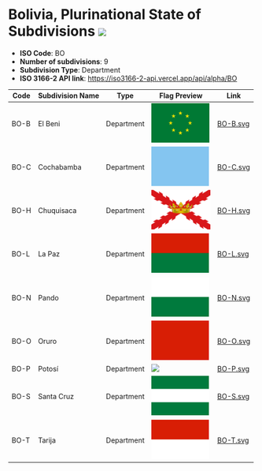 # Bolivia, Plurinational State of Subdivisions ![](https://flagcdn.com/h40/bo.png)

- **ISO Code**: BO
- **Number of subdivisions**: 9
- **Subdivision Type**: Department
- **ISO 3166-2 API link**: https://iso3166-2-api.vercel.app/api/alpha/BO

| Code  | Subdivision Name         | Type | Flag Preview | Link |
|-------|--------------------------|--------------| -------------- |----------|
| BO-B | El Beni | Department | <img src='https://raw.githubusercontent.com/amckenna41/iso3166-flags/main/iso3166-2-flags/BO/BO-B.svg' height='80'> | [BO-B.svg](https://github.com/amckenna41/iso3166-flags/blob/main/iso3166-2-flags/BO/BO-B.svg) |
| BO-C | Cochabamba | Department | <img src='https://raw.githubusercontent.com/amckenna41/iso3166-flags/main/iso3166-2-flags/BO/BO-C.svg' height='80'> | [BO-C.svg](https://github.com/amckenna41/iso3166-flags/blob/main/iso3166-2-flags/BO/BO-C.svg) |
| BO-H | Chuquisaca | Department | <img src='https://raw.githubusercontent.com/amckenna41/iso3166-flags/main/iso3166-2-flags/BO/BO-H.svg' height='80'> | [BO-H.svg](https://github.com/amckenna41/iso3166-flags/blob/main/iso3166-2-flags/BO/BO-H.svg) |
| BO-L | La Paz | Department | <img src='https://raw.githubusercontent.com/amckenna41/iso3166-flags/main/iso3166-2-flags/BO/BO-L.svg' height='80'> | [BO-L.svg](https://github.com/amckenna41/iso3166-flags/blob/main/iso3166-2-flags/BO/BO-L.svg) |
| BO-N | Pando | Department | <img src='https://raw.githubusercontent.com/amckenna41/iso3166-flags/main/iso3166-2-flags/BO/BO-N.svg' height='80'> | [BO-N.svg](https://github.com/amckenna41/iso3166-flags/blob/main/iso3166-2-flags/BO/BO-N.svg) |
| BO-O | Oruro | Department | <img src='https://raw.githubusercontent.com/amckenna41/iso3166-flags/main/iso3166-2-flags/BO/BO-O.svg' height='80'> | [BO-O.svg](https://github.com/amckenna41/iso3166-flags/blob/main/iso3166-2-flags/BO/BO-O.svg) |
| BO-P | Potosí | Department | <img src='https://raw.githubusercontent.com/amckenna41/iso3166-flags/main/iso3166-2-flags/BO/BO-P.svg' height='80'> | [BO-P.svg](https://github.com/amckenna41/iso3166-flags/blob/main/iso3166-2-flags/BO/BO-P.svg) |
| BO-S | Santa Cruz | Department | <img src='https://raw.githubusercontent.com/amckenna41/iso3166-flags/main/iso3166-2-flags/BO/BO-S.svg' height='80'> | [BO-S.svg](https://github.com/amckenna41/iso3166-flags/blob/main/iso3166-2-flags/BO/BO-S.svg) |
| BO-T | Tarija | Department | <img src='https://raw.githubusercontent.com/amckenna41/iso3166-flags/main/iso3166-2-flags/BO/BO-T.svg' height='80'> | [BO-T.svg](https://github.com/amckenna41/iso3166-flags/blob/main/iso3166-2-flags/BO/BO-T.svg) |
